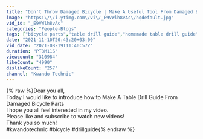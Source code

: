 ```yaml
---
title: "Don't Throw Damaged Bicycle | Make A Useful Tool From Damaged Bicycle Parts"
image: "https:\/\/i.ytimg.com\/vi\/_E9VWlh8vAc\/hqdefault.jpg"
vid_id: "_E9VWlh8vAc"
categories: "People-Blogs"
tags: ["bicycle parts","table drill guide","homemade table drill guide"]
date: "2021-11-10T20:43:20+03:00"
vid_date: "2021-08-19T11:40:57Z"
duration: "PT8M11S"
viewcount: "310984"
likeCount: "4990"
dislikeCount: "257"
channel: "Kwando Technic"
---
```

{% raw %}Dear you all,<br />Today I would like to introduce how to Make A Table Drill Guide From Damaged Bicycle Parts<br />I hope you all feel interested in my video.<br />Please like and subscribe to watch new videos!<br />Thank you so much!<br />#kwandotechnic #bicycle #drillguide{% endraw %}
